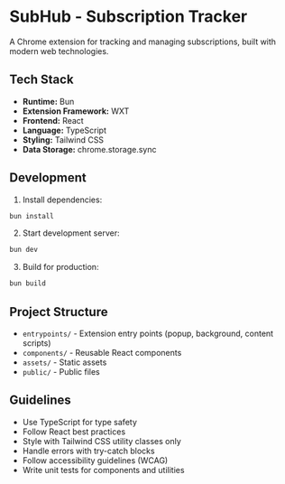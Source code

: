 # SubHub - Subscription Tracker

A Chrome extension for tracking and managing subscriptions, built with modern web technologies.

## Tech Stack

- **Runtime:** Bun
- **Extension Framework:** WXT
- **Frontend:** React
- **Language:** TypeScript
- **Styling:** Tailwind CSS
- **Data Storage:** chrome.storage.sync

## Development

1. Install dependencies:
```bash
bun install
```

2. Start development server:
```bash
bun dev
```

3. Build for production:
```bash
bun build
```

## Project Structure

- `entrypoints/` - Extension entry points (popup, background, content scripts)
- `components/` - Reusable React components
- `assets/` - Static assets
- `public/` - Public files

## Guidelines

- Use TypeScript for type safety
- Follow React best practices
- Style with Tailwind CSS utility classes only
- Handle errors with try-catch blocks
- Follow accessibility guidelines (WCAG)
- Write unit tests for components and utilities
